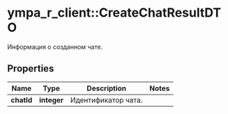# ympa_r_client::CreateChatResultDTO

Информация о созданном чате.

## Properties
Name | Type | Description | Notes
------------ | ------------- | ------------- | -------------
**chatId** | **integer** | Идентификатор чата. | 


